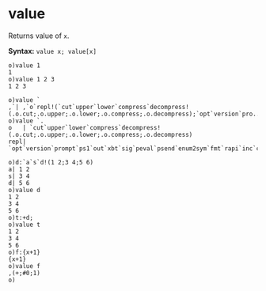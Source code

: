 # value

Returns value of `x`.

**Syntax:** ```value x; value[x]```

```o
o)value 1
1
o)value 1 2 3
1 2 3
```
```o
o)value `
,`| ,`o`repl!(`cut`upper`lower`compress`decompress!(.o.cut;.o.upper;.o.lower;.o.compress;.o.decompress);`opt`version`pro..
o)value `.
o   | `cut`upper`lower`compress`decompress!(.o.cut;.o.upper;.o.lower;.o.compress;.o.decompress)
repl| `opt`version`prompt`ps1`out`xbt`sig`peval`psend`enum2sym`fmt`rapi`inc`connect`takeAtMax`klen`keys`vals`syncChan`sr..
```
```o
o)d:`a`s`d!(1 2;3 4;5 6)
a| 1 2
s| 3 4
d| 5 6
o)value d
1 2
3 4
5 6
o)t:+d;
o)value t
1 2
3 4
5 6
o)f:{x+1}
{x+1}
o)value f
,(+;#0;1)
o)
```
